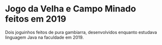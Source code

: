 # Jogo da Velha e Campo Minado feitos em 2019
Dois joguinhos feitos de pura gambiarra, desenvolvidos enquanto estudava linguagem Java na faculdade em 2019.
